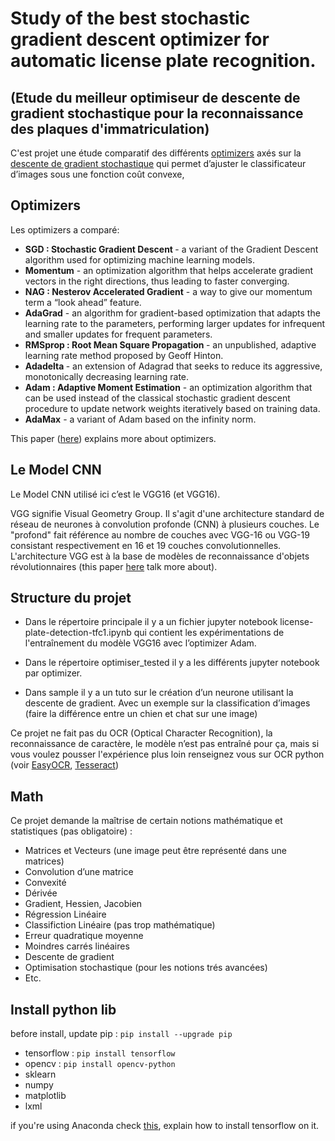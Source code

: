 # Study of the best stochastic gradient descent optimizer for automatic license plate recognition.
## (Etude du meilleur optimiseur de descente de gradient stochastique pour la reconnaissance des plaques d'immatriculation)


C'est projet une étude comparatif des différents [optimizers]() axés sur la [descente de gradient stochastique](https://scikit-learn.org/stable/modules/sgd.html) qui permet d’ajuster le classificateur d’images sous une fonction coût convexe,  

## Optimizers

Les optimizers a comparé: 

- <b>SGD : Stochastic Gradient Descent </b> - a variant of the Gradient Descent algorithm used for optimizing machine learning models.
- <b>Momentum</b> - an optimization algorithm that helps accelerate gradient vectors in the right directions, thus leading to faster converging.
- <b>NAG : Nesterov Accelerated Gradient</b> - a way to give our momentum term a “look ahead” feature.
- <b>AdaGrad</b> - an algorithm for gradient-based optimization that adapts the learning rate to the parameters, performing larger updates for infrequent and smaller updates for frequent parameters.
- <b>RMSprop : Root Mean Square Propagation </b>  - an unpublished, adaptive learning rate method proposed by Geoff Hinton.
- <b>Adadelta </b>  - an extension of Adagrad that seeks to reduce its aggressive, monotonically decreasing learning rate.
- <b>Adam : Adaptive Moment Estimation</b> - an optimization algorithm that can be used instead of the classical stochastic gradient descent procedure to update network weights iteratively based on training data.
- <b>AdaMax</b>  - a variant of Adam based on the infinity norm.

This paper ([here](https://arxiv.org/pdf/1609.04747)) explains more about optimizers.

## Le Model CNN 

Le Model CNN utilisé ici c’est le VGG16 (et VGG16).

VGG signifie Visual Geometry Group. Il s'agit d'une architecture standard de réseau de neurones à convolution profonde (CNN) à plusieurs couches. Le "profond" fait référence au nombre de couches avec VGG-16 ou VGG-19 consistant respectivement en 16 et 19 couches convolutionnelles. L'architecture VGG est à la base de modèles de reconnaissance d'objets révolutionnaires (this paper [here](https://www.researchgate.net/profile/Srikanth-Tammina/publication/337105858_Transfer_learning_using_VGG-16_with_Deep_Convolutional_Neural_Network_for_Classifying_Images/links/5dc94c3ca6fdcc57503e6ad9/Transfer-learning-using-VGG-16-with-Deep-Convolutional-Neural-Network-for-Classifying-Images.pdf?_sg%5B0%5D=started_experiment_milestone&origin=journalDetail&_rtd=e30%3D) talk more about).

## Structure du projet

- Dans le répertoire principale il y a un fichier jupyter notebook license-plate-detection-tfc1.ipynb qui contient les expérimentations de l'entraînement du modèle VGG16 avec l’optimizer Adam.

- Dans le répertoire optimiser_tested il y a les différents jupyter notebook par optimizer.

- Dans sample il y a un tuto sur le création d’un neurone utilisant la descente de gradient. Avec un exemple sur la classification d’images (faire la différence entre un chien et chat sur une image)

Ce projet ne fait pas du OCR (Optical Character Recognition), la reconnaissance de caractère, le modèle n’est pas entraîné pour ça, mais si vous voulez pousser l'expérience plus loin renseignez vous sur OCR python (voir [EasyOCR](https://www.jaided.ai/easyocr/tutorial/), [Tesseract](https://pyimagesearch.com/2017/07/10/using-tesseract-ocr-python/)) 

## Math 

Ce projet demande la maîtrise de certain notions mathématique et statistiques (pas obligatoire) :

- Matrices et Vecteurs (une image peut être représenté dans une matrices)
- Convolution d’une matrice
-  Convexité
- Dérivée
- Gradient, Hessien, Jacobien
- Régression Linéaire
- Classifiction Linéaire (pas trop mathématique)
- Erreur quadratique moyenne
- Moindres carrés linéaires
- Descente de gradient
- Optimisation stochastique (pour les notions trés avancées)
- Etc.


## Install python lib
before install, update pip : `pip install --upgrade pip`

- tensorflow : `pip install tensorflow`
- opencv : `pip install opencv-python`
- sklearn
- numpy
- matplotlib
- lxml


if you're using Anaconda check [this](https://www.tensorflow.org/install/pip), explain how to install tensorflow on it.





